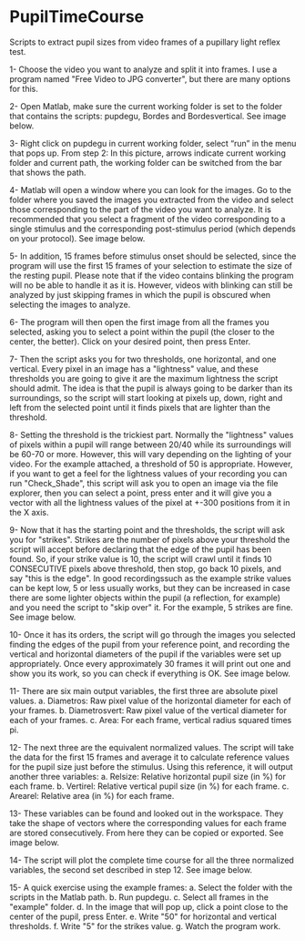 # PupilTimeCourse
Scripts to extract pupil sizes from video frames of a pupillary light reflex test. 

1- Choose the video you want to analyze and split it into frames. I use a program named
"Free Video to JPG converter", but there are many options for this.

2- Open Matlab, make sure the current working folder is set to the folder that contains the
scripts: pupdegu, Bordes and Bordesvertical. See image below.

3- Right click on pupdegu in current working folder, select “run” in the menu that pops up.
From step 2: In this picture, arrows indicate current working folder and current path, the working
folder can be switched from the bar that shows the path.

4- Matlab will open a window where you can look for the images. Go to the folder where you
saved the images you extracted from the video and select those corresponding to the part
of the video you want to analyze. It is recommended that you select a fragment of the video
corresponding to a single stimulus and the corresponding post-stimulus period (which
depends on your protocol). See image below.

5- In addition, 15 frames before stimulus onset should be selected, since the program will use
the first 15 frames of your selection to estimate the size of the resting pupil. Please note
that if the video contains blinking the program will no be able to handle it as it is. However,
videos with blinking can still be analyzed by just skipping frames in which the pupil is
obscured when selecting the images to analyze.

6- The program will then open the first image from all the frames you selected, asking you to
select a point within the pupil (the closer to the center, the better). Click on your desired
point, then press Enter. 

7- Then the script asks you for two thresholds, one horizontal, and one vertical. Every pixel
in an image has a "lightness" value, and these thresholds you are going to give it are the
maximum lightness the script should admit. The idea is that the pupil is always going to
be darker than its surroundings, so the script will start looking at pixels up, down, right
and left from the selected point until it finds pixels that are lighter than the threshold.

8- Setting the threshold is the trickiest part. Normally the "lightness" values of pixels within
a pupil will range between 20/40 while its surroundings will be 60-70 or more. However,
this will vary depending on the lighting of your video. For the example attached, a
threshold of 50 is appropriate. However, if you want to get a feel for the lightness values
of your recording you can run "Check_Shade", this script will ask you to open an image
via the file explorer, then you can select a point, press enter and it will give you a vector
with all the lightness values of the pixel at +-300 positions from it in the X axis.

9- Now that it has the starting point and the thresholds, the script will ask you for "strikes".
Strikes are the number of pixels above your threshold the script will accept before
declaring that the edge of the pupil has been found. So, if your strike value is 10, the
script will crawl until it finds 10 CONSECUTIVE pixels above threshold, then stop, go back
10 pixels, and say "this is the edge". In good recordingssuch as the example strike values
can be kept low, 5 or less usually works, but they can be increased in case there are
some lighter objects within the pupil (a reflection, for example) and you need the script
to "skip over" it. For the example, 5 strikes are fine. See image below.

10- Once it has its orders, the script will go through the images you selected finding the
edges of the pupil from your reference point, and recording the vertical and horizontal
diameters of the pupil if the variables were set up appropriately. Once every
approximately 30 frames it will print out one and show you its work, so you can check if
everything is OK. See image below.

11- There are six main output variables, the first three are absolute pixel values.
a. Diametros: Raw pixel value of the horizontal diameter for each of your frames.
b. Diametrosvert: Raw pixel value of the vertical diameter for each of your
frames.
c. Area: For each frame, vertical radius squared times pi.

12- The next three are the equivalent normalized values. The script will take the data for the
first 15 frames and average it to calculate reference values for the pupil size just before
the stimulus. Using this reference, it will output another three variables:
a. Relsize: Relative horizontal pupil size (in %) for each frame.
b. Vertirel: Relative vertical pupil size (in %) for each frame.
c. Arearel: Relative area (in %) for each frame.

13- These variables can be found and looked out in the workspace. They take the shape of
vectors where the corresponding values for each frame are stored consecutively. From
here they can be copied or exported. See image below.

14- The script will plot the complete time course for all the three normalized variables, the
second set described in step 12. See image below. 

15- A quick exercise using the example frames:
a. Select the folder with the scripts in the Matlab path.
b. Run pupdegu.
c. Select all frames in the "example" folder.
d. In the image that will pop up, click a point close to the center of the pupil, press
Enter.
e. Write "50" for horizontal and vertical thresholds.
f. Write "5" for the strikes value.
g. Watch the program work.
